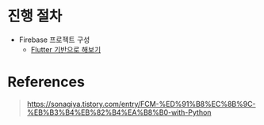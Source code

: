 # 진행 절차 

- Firebase 프로젝트 구성
  - [Flutter 기반으로 해보기](https://firebase.google.com/docs/cloud-messaging/flutter/client?authuser=0&hl=ko&_gl=1*1fggi5y*_up*MQ..*_ga*MjExOTMyMzgxNC4xNzM5OTI3MjMy*_ga_CW55HF8NVT*MTczOTk0MDA3My4yLjAuMTczOTk0MDA3My4wLjAuMA..) 



# References 

> https://sonagiya.tistory.com/entry/FCM-%ED%91%B8%EC%8B%9C-%EB%B3%B4%EB%82%B4%EA%B8%B0-with-Python 